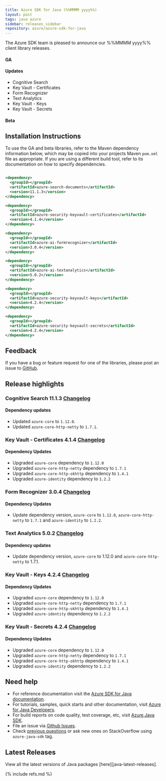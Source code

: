 ```yaml
---
title: Azure SDK for Java (%%MMMM yyyy%%)
layout: post
tags: java azure
sidebar: releases_sidebar
repository: azure/azure-sdk-for-java
---
```


<!--
azure-search-documents:11.1.3
azure-security-keyvault-certificates:4.1.4
azure-ai-formrecognizer:3.0.4
azure-ai-textanalytics:5.0.2
azure-security-keyvault-keys:4.2.4
azure-security-keyvault-secrets:4.2.4

[pattern]: # (${PackageName}:${PackageVersion})
-->

The Azure SDK team is pleased to announce our %%MMMM yyyy%% client library releases.

#### GA

[pattern.ga]: # (- ${PackageFriendlyName})

#### Updates

- Cognitive Search
- Key Vault - Certificates
- Form Recognizer
- Text Analytics
- Key Vault - Keys
- Key Vault - Secrets

[pattern.patch]: # (- ${PackageFriendlyName})

#### Beta

[pattern.beta]: # (- ${PackageFriendlyName})

## Installation Instructions

To use the GA and beta libraries, refer to the Maven dependency information below, which may be copied into your projects Maven `pom.xml` file as appropriate. If you are using a different build tool, refer to its documentation on how to specify dependencies.

```xml

<dependency>
  <groupId></groupId>
  <artifactId>azure-search-documents</artifactId>
  <version>11.1.3</version>
</dependency>

<dependency>
  <groupId></groupId>
  <artifactId>azure-security-keyvault-certificates</artifactId>
  <version>4.1.4</version>
</dependency>

<dependency>
  <groupId></groupId>
  <artifactId>azure-ai-formrecognizer</artifactId>
  <version>3.0.4</version>
</dependency>

<dependency>
  <groupId></groupId>
  <artifactId>azure-ai-textanalytics</artifactId>
  <version>5.0.2</version>
</dependency>

<dependency>
  <groupId></groupId>
  <artifactId>azure-security-keyvault-keys</artifactId>
  <version>4.2.4</version>
</dependency>

<dependency>
  <groupId></groupId>
  <artifactId>azure-security-keyvault-secrets</artifactId>
  <version>4.2.4</version>
</dependency>

```

[pattern]: # (`n<dependency>`n  <groupId>${GroupId}</groupId>`n  <artifactId>${PackageName}</artifactId>`n  <version>${PackageVersion}</version>`n</dependency>)

## Feedback

If you have a bug or feature request for one of the libraries, please post an issue to [GitHub](https://github.com/azure/azure-sdk-for-java/issues).

## Release highlights

### Cognitive Search 11.1.3 [Changelog](https://github.com/Azure/azure-sdk-for-/blob/azure-search-documents_11.1.3/sdk/search/azure-search-documents/CHANGELOG.md#1113-2021-01-15)
#### Dependency updates

- Updated `azure-core` to `1.12.0`.
- Updated `azure-core-http-netty` to `1.7.1`.

### Key Vault - Certificates 4.1.4 [Changelog](https://github.com/Azure/azure-sdk-for-/blob/azure-security-keyvault-certificates_4.1.4/sdk/keyvault/azure-security-keyvault-certificates/CHANGELOG.md#414-2021-01-15)
#### Dependency Updates
- Upgraded `azure-core` dependency to `1.12.0`
- Upgraded `azure-core-http-netty` dependency to `1.7.1`
- Upgraded `azure-core-http-okhttp` dependency to `1.4.1`
- Upgraded `azure-identity` dependency to `1.2.2`

### Form Recognizer 3.0.4 [Changelog](https://github.com/Azure/azure-sdk-for-/blob/azure-ai-formrecognizer_3.0.4/sdk/formrecognizer/azure-ai-formrecognizer/CHANGELOG.md#304-2021-01-14)
#### Dependency Updates
- Update dependency version, `azure-core` to `1.12.0`, `azure-core-http-netty` to `1.7.1` and `azure-identity` to `1.2.2`.

### Text Analytics 5.0.2 [Changelog](https://github.com/Azure/azure-sdk-for-/blob/azure-ai-textanalytics_5.0.2/sdk/textanalytics/azure-ai-textanalytics/CHANGELOG.md#502-2021-01-14)
#### Dependency updates
- Update dependency version, `azure-core` to 1.12.0 and `azure-core-http-netty` to 1.7.1.

### Key Vault - Keys 4.2.4 [Changelog](https://github.com/Azure/azure-sdk-for-/blob/azure-security-keyvault-keys_4.2.4/sdk/keyvault/azure-security-keyvault-keys/CHANGELOG.md#424-2021-01-15)
#### Dependency Updates
- Upgraded `azure-core` dependency to `1.12.0`
- Upgraded `azure-core-http-netty` dependency to `1.7.1`
- Upgraded `azure-core-http-okhttp` dependency to `1.4.1`
- Upgraded `azure-identity` dependency to `1.2.2`

### Key Vault - Secrets 4.2.4 [Changelog](https://github.com/Azure/azure-sdk-for-/blob/azure-security-keyvault-secrets_4.2.4/sdk/keyvault/azure-security-keyvault-secrets/CHANGELOG.md#424-2021-01-15)
#### Dependency Updates
- Upgraded `azure-core` dependency to `1.12.0`
- Upgraded `azure-core-http-netty` dependency to `1.7.1`
- Upgraded `azure-core-http-okhttp` dependency to `1.4.1`
- Upgraded `azure-identity` dependency to `1.2.2`


[pattern]: # (### ${PackageFriendlyName} ${PackageVersion} [Changelog]${ChangelogUrl}`n${HighlightsBody}`n)

## Need help

- For reference documentation visit the [Azure SDK for Java documentation](https://azure.github.io/azure-sdk-for-java/).
- For tutorials, samples, quick starts and other documentation, visit [Azure for Java Developers](https://docs.microsoft.com/java/azure/).
- For build reports on code quality, test coverage, etc, visit [Azure Java SDK](https://azuresdkartifacts.blob.core.windows.net/azure-sdk-for-java/index.html).
- File an issue via [Github Issues](https://github.com/Azure/azure-sdk-for-java/issues/new/choose).
- Check [previous questions](https://stackoverflow.com/questions/tagged/azure-java-sdk) or ask new ones on StackOverflow using `azure-java-sdk` tag.

## Latest Releases

View all the latest versions of Java packages [here][java-latest-releases].

{% include refs.md %}
